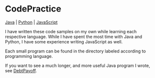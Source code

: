 # CodePractice
[Java](https://github.com/aredshaw/CodePractice/tree/master/JavaCode) | [Python](https://github.com/aredshaw/CodePractice/tree/master/PythonCode) | [JavaScript](https://github.com/aredshaw/CodePractice/tree/master/JavaScriptCode)

I have written these code samples on my own while learning each respective language. While I have spent the most time with Java and Python, I have some experience writing JavaScript as well. 

Each small program can be found in the directory labeled according to programming language. 

If you want to see a much longer, and more useful Java program I wrote, see [DebtPayoff](https://github.com/aredshaw/DebtPayoff). 
